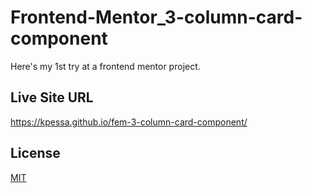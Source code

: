 
# Frontend-Mentor_3-column-card-component

Here's my 1st try at a frontend mentor project.

## Live Site URL
https://kpessa.github.io/fem-3-column-card-component/

## License

[MIT](https://choosealicense.com/licenses/mit/)
